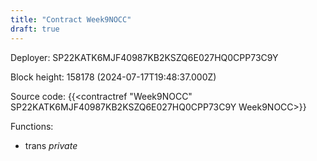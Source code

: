 ```yaml
---
title: "Contract Week9NOCC"
draft: true
---
```

Deployer: SP22KATK6MJF40987KB2KSZQ6E027HQ0CPP73C9Y


 



Block height: 158178 (2024-07-17T19:48:37.000Z)

Source code: {{<contractref "Week9NOCC" SP22KATK6MJF40987KB2KSZQ6E027HQ0CPP73C9Y Week9NOCC>}}

Functions:

* trans _private_
